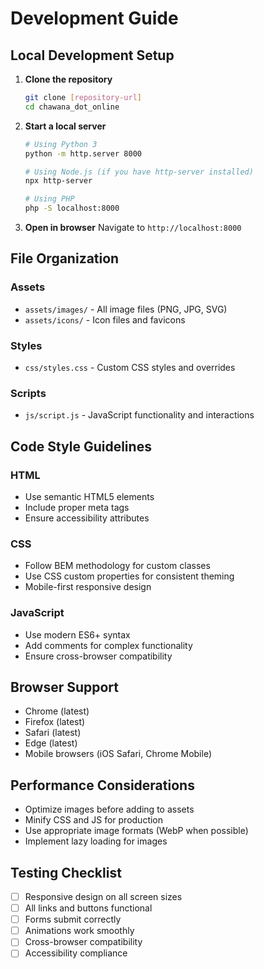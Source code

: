 # Development Guide

## Local Development Setup

1. **Clone the repository**
   ```bash
   git clone [repository-url]
   cd chawana_dot_online
   ```

2. **Start a local server**
   ```bash
   # Using Python 3
   python -m http.server 8000
   
   # Using Node.js (if you have http-server installed)
   npx http-server
   
   # Using PHP
   php -S localhost:8000
   ```

3. **Open in browser**
   Navigate to `http://localhost:8000`

## File Organization

### Assets
- `assets/images/` - All image files (PNG, JPG, SVG)
- `assets/icons/` - Icon files and favicons

### Styles
- `css/styles.css` - Custom CSS styles and overrides

### Scripts
- `js/script.js` - JavaScript functionality and interactions

## Code Style Guidelines

### HTML
- Use semantic HTML5 elements
- Include proper meta tags
- Ensure accessibility attributes

### CSS
- Follow BEM methodology for custom classes
- Use CSS custom properties for consistent theming
- Mobile-first responsive design

### JavaScript
- Use modern ES6+ syntax
- Add comments for complex functionality
- Ensure cross-browser compatibility

## Browser Support

- Chrome (latest)
- Firefox (latest)
- Safari (latest)
- Edge (latest)
- Mobile browsers (iOS Safari, Chrome Mobile)

## Performance Considerations

- Optimize images before adding to assets
- Minify CSS and JS for production
- Use appropriate image formats (WebP when possible)
- Implement lazy loading for images

## Testing Checklist

- [ ] Responsive design on all screen sizes
- [ ] All links and buttons functional
- [ ] Forms submit correctly
- [ ] Animations work smoothly
- [ ] Cross-browser compatibility
- [ ] Accessibility compliance
